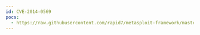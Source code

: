 ```yaml
---
id: CVE-2014-0569
pocs:
  - https://raw.githubusercontent.com/rapid7/metasploit-framework/master/modules/exploits/windows/browser/adobe_flash_casi32_int_overflow.rb
---
```

